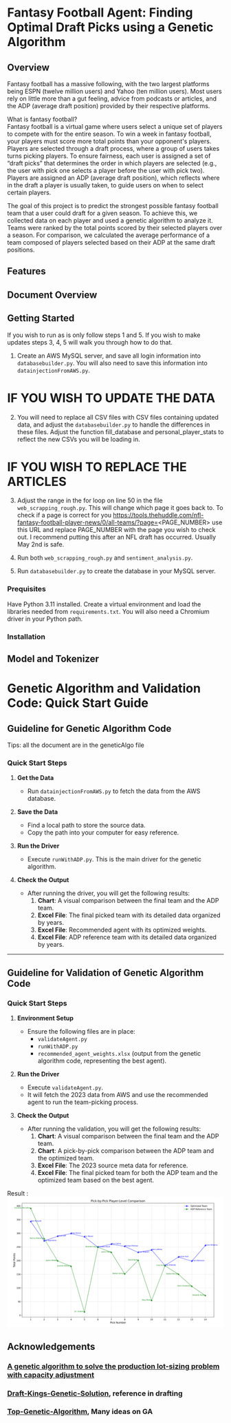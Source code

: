 # Fantasy Football Agent: Finding Optimal Draft Picks using a Genetic Algorithm


## Overview

Fantasy football has a massive following, with the two largest platforms being ESPN (twelve million users) and Yahoo (ten million users). 
Most users rely on little more than a gut feeling, advice from podcasts or articles, and the ADP (average draft position) provided by their respective platforms.

What is fantasy football?    
Fantasy football is a virtual game where users select a unique set of players to compete with for the entire season. To win a week in fantasy football, 
your players must score more total points than your opponent's players. Players are selected through a draft process, where a group of users takes turns picking players. 
To ensure fairness, each user is assigned a set of “draft picks” that determines the order in which players are selected 
(e.g., the user with pick one selects a player before the user with pick two). Players are assigned an ADP (average draft position), 
which reflects where in the draft a player is usually taken, to guide users on when to select certain players.

The goal of this project is to predict the strongest possible fantasy football team that a user could draft for a given season. 
To achieve this, we collected data on each player and used a genetic algorithm to analyze it. 
Teams were ranked by the total points scored by their selected players over a season. For comparison, 
we calculated the average performance of a team composed of players selected based on their ADP at the same draft positions. 

## Features

## Document Overview

## Getting Started
If you wish to run as is only follow steps 1 and 5. If you wish to make updates steps 3, 4, 5 will walk you through how to do that.

1. Create an AWS MySQL server, and save all login information into `databasebuilder.py`. You will also need to save this information into `datainjectionFromAWS.py`.

# IF YOU WISH TO UPDATE THE DATA
2. You will need to replace all CSV files with CSV files containing updated data, and adjust the `databasebuilder.py` to handle the differences in these files. Adjust the function fill_database and personal_player_stats to reflect the new CSVs you will be loading in.

# IF YOU WISH TO REPLACE THE ARTICLES
3. Adjust the range in the for loop on line 50 in the file `web_scrapping_rough.py`. This will change which page it goes back to. To check if a page is correct for you https://tools.thehuddle.com/nfl-fantasy-football-player-news/0/all-teams/?page=<PAGE_NUMBER> use this URL and replace PAGE_NUMBER with the page you wish to check out. I recommend putting this after an NFL draft has occurred. Usually May 2nd is safe.
4. Run both `web_scrapping_rough.py` and `sentiment_analysis.py`.
   
5. Run `databasebuilder.py` to create the database in your MySQL server.

### Prequisites

Have Python 3.11 installed. Create a virtual environment and load the libraries needed from `requirements.txt`. You will also need a Chromium driver in your Python path.

### Installation

## Model and Tokenizer
# Genetic Algorithm and Validation Code: Quick Start Guide

## **Guideline for Genetic Algorithm Code**
Tips: all the document are in the geneticAlgo file

### **Quick Start Steps**
1. **Get the Data**
   - Run `datainjectionFromAWS.py` to fetch the data from the AWS database.

2. **Save the Data**
   - Find a local path to store the source data.
   - Copy the path into your computer for easy reference.

3. **Run the Driver**
   - Execute `runWithADP.py`. This is the main driver for the genetic algorithm.

4. **Check the Output**
   - After running the driver, you will get the following results:
     1. **Chart**: A visual comparison between the final team and the ADP team. 
     2. **Excel File**: The final picked team with its detailed data organized by years.
     3. **Excel File**: Recommended agent with its optimized weights.
     4. **Excel File**: ADP reference team with its detailed data organized by years.

---

## **Guideline for Validation of Genetic Algorithm Code**

### **Quick Start Steps**
1. **Environment Setup**
   - Ensure the following files are in place:
     - `validateAgent.py`
     - `runWithADP.py`
     - `recommended_agent_weights.xlsx` (output from the genetic algorithm code, representing the best agent).

2. **Run the Driver**
   - Execute `validateAgent.py`. 
   - It will fetch the 2023 data from AWS and use the recommended agent to run the team-picking process.

3. **Check the Output**
   - After running the validation, you will get the following results:
     1. **Chart**: A visual comparison between the final team and the ADP team.
     2. **Chart**: A pick-by-pick comparison between the ADP team and the optimized team.
     3. **Excel File**: The 2023 source meta data for reference.
     4. **Excel File**: The final picked team for both the ADP team and the optimized team based on the best agent.


Result : ![alt text](image.png)

## Acknowledgements

### [A genetic algorithm to solve the production lot-sizing problem with capacity adjustment](https://www.sciencedirect.com/science/article/pii/S0305054824002788)

### [Draft-Kings-Genetic-Solution](https://github.com/Rogerctoussaint/Draft-Kings-Genetic-Solution), reference in drafting

### [Top-Genetic-Algorithm](https://github.com/rafa2000/Top-Genetic-Algorithm/blob/master/readme.md), Many ideas on GA
